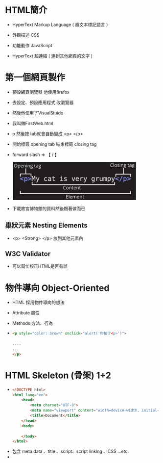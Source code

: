 # HTML簡介

- HyperText Markup Language ( 超文本標記語言 )

- 外觀描述 CSS

- 功能動作 JavaScript

- HyperText 超連結  ( 連到其他網頁的文字 )

# 第一個網頁製作

- 預設網頁瀏覽器 他使用firefox 

- 去設定、預設應用程式 改瀏覽器

- 然後他使用了VisualStuido 

- 我叫做FirstWeb.html

- p 然後按 tab就會自動變成 \<p> \</p>

- 開始標籤 opening tab 結束標籤 closing tag

- forward slash   =>    【   /  】

- <img title="" src="../CH2-HTML/元素和內容.png" alt="元素和內容.png" width="404">

- 下載故宮博物館的資料然後跟著做而已

## 巢狀元素 Nesting Elements

- \<p>  \<Strong> </Strong> \</p>  放到其他元素內

## W3C Validator

- 可以幫忙校正HTML是否有誤

# 物件導向 Object-Oriented

- HTML 採用物件導向的想法

- Attribute  屬性

- Methods  方法、行為

- ```html
  <p style="color: brown" onclick="alert('你按了<p>')"> 
  
  ....
  ...
  </p>
  ```

# HTML Skeleton (骨架) 1+2

- ```html
  <!DOCTYPE html>
  <html lang="en">        
      <head>
          <meta charset="UTF-8">
          <meta name="viewport" content="width=device-width, initial-scale=1.0">
          <title>Document</title>
      </head>
      <body>
  
      </body>
  </html>
  ```

- <head> 包含 meta data 、title 、script、script linking 、CSS ...etc.

- <title> 是 網頁tab的顯示名稱

- ctrl+/ 註解 !  comment out some codes  /ˈkɑː.ment/  重音不在後面

- `< html lang ="en" >` 會輔助翻譯系統詢問 使用者要不要翻譯
  
  - 台灣 zh-Hant

- `viewport` 的設定 所以內容文字會跟著變動、而不是scroll bar 自己滑動去看 

- `initial-scale` 初始放大程度 firefox好像沒反應 據說要去chrome觀看 ( ? )

# HEAD 標籤

- htmlhead.dev 有稍微介紹head 內容相關

- `\<title>我做的故宮博物館介紹 \</title> `
  
  <font style="color:lightgreen"> 可以讓別人比較容易找到我們</font>.

- `<meta name="description" content="簡單描述故宮博物館" />`
  
  同上  效果如下
  
  <img title="" src="../../../Images/2023-11-19-15-18-44-image.png" alt="" data-align="inline">

- ```html
  <meta name="robots" content="index,follow" />
  
  <meta name="google" content="index,follow" />
  ```
  
  上面設定可以讓機器人爬或者被搜尋到

- `<meta name="autor" content="ONI">` 
  
  讓人家知道是誰做的

- 順便這邊也講live server ( 雖然我們也許早知道了? )

# H1-H6 請正確使用for SEO

- HTML `<h1>`  最大最重要 

- 一個頁面應該使用1個 `<h1>`

- 偷偷放 `h7` 會發現沒比 `h6` 更小

- 錯誤可以丟進去`W3C Validator` 測試

- `<font style="color:lightgreen"> 自己取用 </font>`

- <font style="color:lightgreen"> 正確使用標籤可以做到SEO</font> Search Engine Optimization

# Anchor tag

- `<p>` 會在前後自動增加空行 \n

- `<a herf="https://www.npm.gov.tw">` 
  
  - 透過 target 設定如何開啟連結
  
  - 去mdn 查找 anchor target property
  
  - `預設使用` _self 
  
  - _blank 新分頁
  
  - `_top` `_parent`  有興趣者自己查詢

- 使用<font style="color:lightgreen"> Base Tag <base target="_blank"> </font> .
  
  - 如果刪除  `attribute`  中的 `target` 
  
  - 在`head` 使用該標籤就會讓所有 `target`  套用此預設
    
    ```html
    <a href="https://www.npm.gov.tw/"> 故宮網站連結</a>
    <a href="https://www.gamer.com.tw/"> 巴哈姆特連結</a>
    <p> 如果自己有寫清楚就不會套用base</p> 
    <a href="https://www.gamer.com.tw/" target="_self"> 巴哈姆特連結</a>
    ```
  
  - <font style="color:lightgreen"> 如果自己寫清楚target就會用自己的唷 </font>`看上面`

# img 絕對路徑、相對路徑

- `<img>` 搭配 以下 attr
  
  - `<src>` 圖片來源
    
    - ./cat.jpg 目前檔案資料夾位置內的cat 
    
    - ../cat.jpg上一層資料夾下的 cat
    
    - /cat 則是 vscode folder 根基 
    
    - <font style="color:lightgreen"> 檔名避免空白 ， 因為編碼問題可能抓不到</font>. 
    
    - `圖片網址`
  
  - `<alt>`無法顯示要使用什麼替代文字

- 透過 referer 的設定 可以讓後端不回應非自己網站的請求

- 下載到本地 會讓網站額度傳輸被吃掉 所以使用URL各有好壞
  
  - `好`  額度可以省 而且伺服器輕鬆
  
  - `壞` 別人限制 或者 圖片搬家 或者改名稱路徑 

# ul, ol標籤

- unordered list  
  
  - `attr` type 
    
    - circle   空心圓
    
    - disc
    
    - square  正方形
    
    - <font style="color:lightgreen"> 建議不要改因為css可以改，避免被廢棄造成麻煩</font>.

- ordered list 
  
  - `attr` type
    
    - a 小寫字母
    
    - A 大寫字母
    
    - i 羅馬小寫
    
    - I 羅馬大寫
    
    - 1 預設 = 數字

# Block - Inline elements

- block 會單獨佔據一行 前後內容都會被自動換行
  
  - - p
    
    - ul ol 
    
    - navigation menus 
    
    - footers 頁尾
    
    - div
    
    - h1 h2...
    
    - ...etc
  
  - 不會被巢套在inline elements 但被其他 block 套是有可能的
    
    - `<ul> <p></p> <ul>` 這順序才對
    
    - `<p>`    在外 也許能顯示 但 !<font style="color:lightgreen"> 建議不要 !</font>.

- inline 只要能放下 就會一直放到最後塞不下頁面才換到下一行 !
  
  - - a
    
    - span 也是

# 表格製作

- `<table>`

- `<tr>` table row 

- `<th>` table heading

- `<td>` table data

- | 姓名  | 電話  | 年紀  |
  |:---:|:---:|:---:|
  | td1 | td2 | td3 |
  | td4 | td5 | td6 |
  | td7 | td8 | td9 |

- 表示方法用 [C,R] 而不是 RC哦~  [2,3] 代表 td8  (th不納考慮的話)

```mermaid
graph TB

    th1-->name;
    th2-->tel;
    th3-->age;
```

```mermaid
graph LR;          
    tr;
    td1 --> td2;
    td2 --> td3;
    /tr;        
```

- 只要知道就好 我隨便練習flowchart而已 不要管我= =
  
  <font style="color:lightgreen"> th放tr內方便擴充 !</font>. 不放也可以 依樣上面<tr>放<th>就能擴
  
  ```html
  <table> 
      <tr>
          <th>姓名</th>
          <th>電話</th>
          <th>年紀</th>
      </tr>
      <tr>
  
          <td>td1</td> 
          <td>td2</td>
          <td>td3</td>    
      </tr>
      <tr> 
          <td>td4</td> 
          <td>td5</td>
          <td>td6</td>    
      </tr>
      <tr> 
          <td>td7</td> 
          <td>td8</td>
          <td>td9</td>    
      </tr>
  </table>
  ```

- 以及一些CSS技巧
  
  ```html
      <style>
        table,
        tr,
        th,
        td {
          border: 1px black solid;
          border-collapse: collapse;
          text-align: center;
        }
      </style>
  ```

- `colspan` 跟 `rowspan` 介紹

- thead 跟 tbody 就是輔助觀看  沒影響

# 表單製作

- HTML `<form>`  的 `attr`  __ `action`  

- ```html
  <form action="">
        <label for="名字"> 姓名: </label>
        <input id="名字" type="text" name="姓名" />
        <button type="submit">提交</button>
  </form>
  ```

- for 跟 id 如果一致 ，點標籤的時候會自動cursor 出現在對應 input

- <font style="color:lightgreen"> name 屬性</font>. 
  
  - 如果有設定才能對應到資料庫的parameter
  
  - URL ?姓名=oni 這邊 可以看出
  
  - 不寫表單送出也沒用因為沒有對應的key value就無法存在

# GET POST

- 預設使用 Get 
  
  ```html
  <form action="" method="GET">
    <!-- <label for="名字"> 姓名: </label>
    <input id="名字" type="text" name="姓名" /> -->
      <label for="email"> 帳號: </label>
      <input id="email" type="text" name="email" />
      <label for="password"> 密碼: </label>
      <input id="password" type="password" name="password" />
  
      <button type="submit">提交</button>
  </form>
  ```

- method不寫就是預設GET 

- GET 可以被加入書籤

- POST不能因為URL不會儲存資料

- <font style="color:lightgreen"> Google 以 GET搜尋 有助於分享搜尋、提高效率、還能被【緩存】</font>.

# checkbox email file

- [<input>: The Input (Form Input) element - HTML: HyperText Markup Language | MDN (mozilla.org)](https://developer.mozilla.org/en-US/docs/Web/HTML/Element/input)

- 到上面網站可以很清楚知道 `<input>` attr 長怎麼樣
  
  ```html
  <form action="" method="GET">
      <label for="名字"> 姓名: </label>
      <input id="名字" type="text" name="姓名" />
      <input id="電子報" type="checkbox" name="是否訂閱" value="是" />
      <label for="電子報">訂閱電子報</label>
      <button type="submit">提交</button>
  </form>
  ```
  
  - - checkbox
      
      `value` 可以給自訂預設值 如果有打勾就傳送 
      
      key value   [ 是否訂閱 = 是   ]
      
      `checked` 讓它預設就是 打勾狀態
    
    - eamil 
      
      `type="email"`
      
      `required` 填了才可送出、空白不可
      
      <font style="color:lightgreen"> 雖然是說一定要，但是無法預防postman之類方式 所以後端也要處理</font>.
    
    - file
      
      `<input id="upload" type="file" name="upload_pic" />`
      
      例如上述 就可以讓使用者傳資料帶入POST

# Number password

- 跟剛剛一樣的表單延伸 然後使用 `number` 
  
  `<input id="年齡" type="number" name="age" value="18" />`
  
  這邊放了value 預設18 之類
  
  <font style="color:lightgreen">雖然也可能繞過但是對於一般使用者要設定min 年齡不為負</font>.
  
  - `step`  每次增減 加多少 預設是1 
    
    - <font style="color:lightgreen">可以設定成0.01 這樣就可以輸入小數了</font>.
  
  - `min` 限制最小   0    不會比0小 最多0
  
  - `max` 限制最大  100 不會>100 最多100

- password 搭配 JS 自己做按鈕 視與不視 但是edge好像有提供功能了...( 半套? )
  
  ```html
      <script>
        let checkbox = document.querySelector("#seePass");
        //   下面這可以替代
        //   let checkbox = document.getElementById("seePass");
        let password2 = document.querySelector("#password2");
  
        checkbox.addEventListener("click", () => {
          if (password2.type == "text") {
            password2.type = "password";
          } else {
            password2.type = "text";
          }
        });
      </script>
  ```
  
  這邊可以混用兩種沒錯 但下面比較通用、可以用class或標籤名稱選

- 順便提到 限制姓名`<input type="text">`的 最短跟最長
  
  `minlength="5"`     小於不給送出
  
  <font style="color:lightgreen">但不填可以送出，要搭配required使用</font>.
  
  `maxlength="20"`   <font style="color:lightgreen">大於會自動停止</font>.

- `<input type="password">` 也使用`minlength`  `maxlength` !

- `placeholder="中文姓名"`  <font style="color:lightgreen">Input 區塊顯示提示字串</font>.

- <img title="" src="../../../Images/2023-11-19-22-15-49-image.png" alt="" width="381">

- ![](../../../Images/2023-11-19-22-16-05-image.png)

- 我的按按鈕就會自動加速之類就是因為有安裝到這個插件 所以我跑去移除垃圾 

# Radio Range

- `Range` 滑桿 跟 `Radio`  類似劃卡的多選一功能
  
  ```html
  0<input
            type="range"
            max="50000"
            min="0"
            step="10000"
            name="salary_4"
            id="salary_4"
   />50000
  ```

- 基本上就跟其他input差不多 `Range`大概就這樣

- `radio` 搭配 `name` 如果name一樣的話 就可以做出 只能擇一的功能
  
  ```html
  <input id="男性_4" type="radio" name="gender_4" value="male" />
  <label for="男性_4">男性</label>
  
  <input id="女性_4" type="radio" name="gender_4" value="female" />
  <label for="女性_4">女性</label>
  ```
  
  如果上面用 `checkbox` <font style="color:lightgreen">就做不到單選了</font>. 即使`checkbox` `name`一樣 
  
  `checkbox` HTML 適合用 多選
  
  `radio` 一樣可以搭配 `required` 讓人一定要有所選擇 
  
  - name如果一樣好像也能只填一個 required 其他自動會被識別 但最好小心 !

# Button, selection, option, datalist, textarea

- `Button` 放在 form 比較有用 ，form 內其預設為 submit不用設別設
  
  [The Button element - HTML: HyperText Markup Language | MDN (mozilla.org)](https://developer.mozilla.org/en-US/docs/Web/HTML/Element/button)  
  
  ```java
  <div style="background-color: rgb(247, 216, 233)">
    <button type="button">我是按鈕</button>
    不在表單標籤內，沒作用 (沒加上script，加了才可以附加功能)
  </div>
  ```
  
  - `submit`  對表單
  
  - `reset` 好像沒特別用處 強制讓表單填好的東西變成為初始值
  
  - `button` 等著加上 script才有用吧

- `select` 
  
  範例如下
  
  ```java
  <select name="gender_5" id="sex_5">
       <option value="male">男性</option>
       <option value="female">女性</option>
       <option value="other" selected>不定義</option>
  </select>
  <label for="sex_5">選擇性別</label>
  ```
  
  特別注意到value原本在 input 是可以預設自訂值 但這邊變成這樣
  
  所以這邊有別的方法<font style="color:lightgreen">預設 </font> 
  
  `selected` 使用這個就可以囉 !
  
  作者有說明怎麼強制別人填資料 故意設空白`<option>`然後 required 。
  
  <font style="color:lightgreen">請注意 </font>它`<select  required>`是依照 `選取` 而非 `value`有沒有給定 
  
  > <font style="color:lightgreen">下面範例可以 成功阻止送出</font>
  
  ```java
  <select name="gender_5" id="sex_5" required>
      <option></option>
      <option value="male">男性</option>
      <option value="female">女性</option>
      <option value="other">不定義</option>
  </select>
  ```
  
  > <font style="color:lightgreen">下面不阻止，因有seleted，required覺得有選就好 !</font>
  
  ```java
  <select name="gender_5" id="sex_5" required>
      <option value="male">男性</option>
      <option value="female">女性</option>
      <option value="other">不定義</option>
      <option seleted > </option>
  </select>
  ```

- `datalist` 
  
  ```java
  <input list="area-list_5" type="text" name="area" id="area5" />
       <datalist id="area-list_5">
       <option value="台北市">台北市</option>
       <option value="新北市">新北市</option>
       <option value="桃園市">桃園市</option>
       <option value="台中市">台中市</option>
       <option value="高雄市">高雄市</option>
  </datalist>
  ```
  
  這邊上面有個小問題就是 還是可以輸入臺北 ，送出，沒強制。只能減少雙關。

- `textarea` 
  
  ```java
  <label for="suggestion_5">給網站的建議</label>
  <textarea
       name="suggestion"
       id="suggestion_5"
       cols="30"
       rows="10"
       placeholder="建議填在這邊"
  ></textarea>
  ```
  
  可以縮放 或者預設大小但是不知道能幹嘛 @ @"

# 其他資訊 br hr comment

## `<br>`

- 換行功能

- 在成對標籤`<p>` 內可以用~  `</p>`

## `<hr>`

- 分層~

## `<!--AAA-->`

- 註釋功能

# 其他資訊 index.html html entity

## `數學運算符號、箭頭之類特殊符號添加`

- © 之類的奇怪符號

- [Games Symbols - HTML Symbol (htmlsymbols.xyz)](https://www.htmlsymbols.xyz/games-symbols) 

- &#9816; 

- 直接查詢 Copyright symbol html entity code

- HTML entity 

- 開頭 &  結尾 ;   ( 空白也是 )

## `index.html`

- 伺服器在目錄查詢的默認文件

- 避免使用者直接看到root directory 

- [listing directory /Chapter2/pages/](http://127.0.0.1:5500/Chapter2/pages/) 直接暴露

- 我加入index.html 了，不會直接看到了!

# favicon.ico

## self-closing tag

- 又稱 void element  

- 不含任何content 也就是 `<img>` 不會、不能夾擊文字

## Favicon favorites icon

- 寫在index.html 
  
  ```html
    ....
    <link rel="icon" href="../images/2-22+favicon.ico" />    
  </head>
  ```
